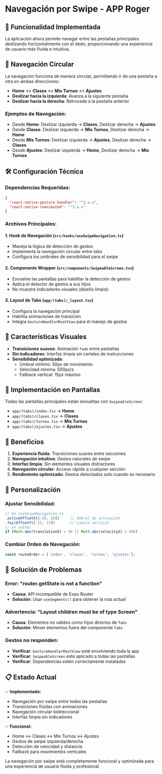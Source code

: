 # Navegación por Swipe - APP Roger

## 🎯 Funcionalidad Implementada

La aplicación ahora permite navegar entre las pestañas principales deslizando horizontalmente con el dedo, proporcionando una experiencia de usuario más fluida e intuitiva.

## 🔄 Navegación Circular

La navegación funciona de manera circular, permitiendo ir de una pestaña a otra en ambas direcciones:

- **Home** ↔ **Clases** ↔ **Mis Turnos** ↔ **Ajustes**
- **Deslizar hacia la izquierda**: Avanza a la siguiente pestaña
- **Deslizar hacia la derecha**: Retrocede a la pestaña anterior

### Ejemplos de Navegación:
- Desde **Home**: Deslizar izquierda → **Clases**, Deslizar derecha → **Ajustes**
- Desde **Clases**: Deslizar izquierda → **Mis Turnos**, Deslizar derecha → **Home**
- Desde **Mis Turnos**: Deslizar izquierda → **Ajustes**, Deslizar derecha → **Clases**
- Desde **Ajustes**: Deslizar izquierda → **Home**, Deslizar derecha → **Mis Turnos**

## 🛠️ Configuración Técnica

### Dependencias Requeridas:
```json
{
  "react-native-gesture-handler": "^2.x.x",
  "react-native-reanimated": "^3.x.x"
}
```

### Archivos Principales:

#### 1. Hook de Navegación (`src/hooks/useSwipeNavigation.ts`)
- Maneja la lógica de detección de gestos
- Implementa la navegación circular entre tabs
- Configura los umbrales de sensibilidad para el swipe

#### 2. Componente Wrapper (`src/components/SwipeableScreen.tsx`)
- Envuelve las pantallas para habilitar la detección de gestos
- Aplica el detector de gestos a sus hijos
- No muestra indicadores visuales (diseño limpio)

#### 3. Layout de Tabs (`app/(tabs)/_layout.tsx`)
- Configura la navegación principal
- Habilita animaciones de transición
- Integra `GestureHandlerRootView` para el manejo de gestos

## 🎨 Características Visuales

- **Transiciones suaves**: Animación `fade` entre pestañas
- **Sin indicadores**: Interfaz limpia sin carteles de instrucciones
- **Sensibilidad optimizada**: 
  - Umbral mínimo: 50px de movimiento
  - Velocidad mínima: 500px/s
  - Fallback vertical: 15px máximo

## 📱 Implementación en Pantallas

Todas las pantallas principales están envueltas con `SwipeableScreen`:

- `app/(tabs)/index.tsx` → **Home**
- `app/(tabs)/clases.tsx` → **Clases** 
- `app/(tabs)/turnos.tsx` → **Mis Turnos**
- `app/(tabs)/ajustes.tsx` → **Ajustes**

## 🚀 Beneficios

1. **Experiencia fluida**: Transiciones suaves entre secciones
2. **Navegación intuitiva**: Gestos naturales de swipe
3. **Interfaz limpia**: Sin elementos visuales distractores
4. **Navegación circular**: Acceso rápido a cualquier sección
5. **Rendimiento optimizado**: Gestos detectados solo cuando es necesario

## 🔧 Personalización

### Ajustar Sensibilidad:
```typescript
// En useSwipeNavigation.ts
.activeOffsetX([-20, 20])     // Umbral de activación
.failOffsetY([-15, 15])       // Límite vertical
// En onEnd:
if (Math.abs(translationX) > 50 || Math.abs(velocityX) > 500)
```

### Cambiar Orden de Navegación:
```typescript
const routeOrder = ['index', 'clases', 'turnos', 'ajustes'];
```

## 🐛 Solución de Problemas

### Error: "router.getState is not a function"
- **Causa**: API incompatible de Expo Router
- **Solución**: Usar `useSegments()` para obtener la ruta actual

### Advertencia: "Layout children must be of type Screen"
- **Causa**: Elementos no válidos como hijos directos de `Tabs`
- **Solución**: Mover elementos fuera del componente `Tabs`

### Gestos no responden:
- **Verificar**: `GestureHandlerRootView` esté envolviendo toda la app
- **Verificar**: `SwipeableScreen` esté aplicado a todas las pantallas
- **Verificar**: Dependencias estén correctamente instaladas

## 📋 Estado Actual

✅ **Implementado:**
- Navegación por swipe entre todas las pestañas
- Transiciones fluidas con animaciones
- Navegación circular bidireccional
- Interfaz limpia sin indicadores

✅ **Funcional:**
- Home ↔ Clases ↔ Mis Turnos ↔ Ajustes
- Gestos de swipe izquierda/derecha
- Detección de velocidad y distancia
- Fallback para movimientos verticales

La navegación por swipe está completamente funcional y optimizada para una experiencia de usuario fluida y profesional.
